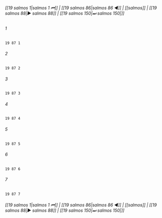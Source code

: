 
###### [[19 salmos 1|salmos 1 ⏮]] | [[19 salmos 86|salmos 86 ◀]] | [[salmos]] | [[19 salmos 88|▶ salmos 88]] | [[19 salmos 150|⏭ salmos 150|]]

###### 1
``` verse
19 87 1 
```
###### 2
``` verse
19 87 2 
```
###### 3
``` verse
19 87 3 
```
###### 4
``` verse
19 87 4 
```
###### 5
``` verse
19 87 5 
```
###### 6
``` verse
19 87 6 
```
###### 7
``` verse
19 87 7 
```

###### [[19 salmos 1|salmos 1 ⏮]] | [[19 salmos 86|salmos 86 ◀]] | [[salmos]] | [[19 salmos 88|▶ salmos 88]] | [[19 salmos 150|⏭ salmos 150|]]

